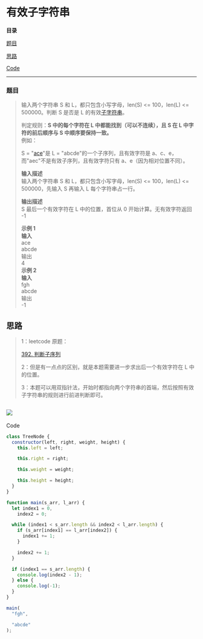 # 有效子字符串

**目录**

[题目](#%E9%A2%98%E7%9B%AE)

[思路](#t1)

[Code](#t2)

---

### 题目

> 输入两个字符串 S 和 L，都只包含小写字母，len(S) <= 100，len(L) <= 500000。判断 S 是否是 L 的有效[子字符串](https://so.csdn.net/so/search?q=%E5%AD%90%E5%AD%97%E7%AC%A6%E4%B8%B2&spm=1001.2101.3001.7020)。
>
> 判定规则：**S 中的每个字符在 L 中都能找到（可以不连续），且 S 在 L 中字符的前后顺序与 S 中顺序要保持一致。**  
> 例如：
>
> S = "[ace](https://so.csdn.net/so/search?q=ace&spm=1001.2101.3001.7020)"是 L = "abcde"的一个子序列，且有效字符是 a、c、e，而"aec"不是有效子序列，且有效字符只有 a、e（因为相对位置不同）。
>
> **输入描述**  
> 输入两个字符串 S 和 L，都只包含小写字母，len(S) <= 100，len(L) <= 500000，先输入 S 再输入 L 每个字符串占一行。
>
> **输出描述**  
> S 最后一个有效字符在 L 中的位置，首位从 0 开始计算。无有效字符返回 -1
>
> **示例 1  
> 输入**  
> ace  
> abcde  
> 输出  
> 4  
> **示例 2  
> 输入**  
> fgh  
> abcde  
> 输出  
> \-1

## 思路

> 1：leetcode 原题：
>
> [392\. 判断子序列](https://leetcode.cn/problems/is-subsequence/ "392. 判断子序列")
>
> 2：但是有一点点的区别，就是本题需要进一步求出后一个有效字符在 L 中的位置。
>
> 3：本题可以用双指针法，开始时都指向两个字符串的首端，然后按照有效子字符串的规则进行前进判断即可。

## ![](https://img-blog.csdnimg.cn/42eca8c5691144f2a9511821b795bf3e.jpeg)

Code

```js
class TreeNode {
  constructor(left, right, weight, height) {
    this.left = left;

    this.right = right;

    this.weight = weight;

    this.height = height;
  }
}

function main(s_arr, l_arr) {
  let index1 = 0,
    index2 = 0;

  while (index1 < s_arr.length && index2 < l_arr.length) {
    if (s_arr[index1] == l_arr[index2]) {
      index1 += 1;
    }

    index2 += 1;
  }

  if (index1 == s_arr.length) {
    console.log(index2 - 1);
  } else {
    console.log(-1);
  }
}

main(
  "fgh",

  "abcde"
);
```
